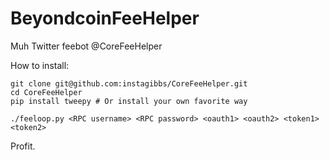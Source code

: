 # BeyondcoinFeeHelper
Muh Twitter feebot @CoreFeeHelper

How to install:
```
git clone git@github.com:instagibbs/CoreFeeHelper.git
cd CoreFeeHelper
pip install tweepy # Or install your own favorite way
```


```
./feeloop.py <RPC username> <RPC password> <oauth1> <oauth2> <token1> <token2>
```

Profit.
